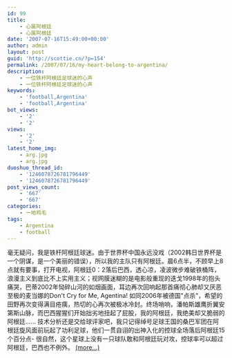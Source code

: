 ```yaml
---
id: 99
title:
    - 心属阿根廷
    - 心属阿根廷
date: '2007-07-16T15:49:00+00:00'
author: admin
layout: post
guid: 'http://scottie.cn/?p=154'
permalink: /2007/07/16/my-heart-belong-to-argentina/
description:
    - 一位铁杆阿根廷足球迷的心声
    - 一位铁杆阿根廷足球迷的心声
keywords:
    - 'football,Argentina'
    - 'football,Argentina'
bot_views:
    - '2'
    - '2'
views:
    - '2'
    - '2'
latest_home_img:
    - arg.jpg
    - arg.jpg
duoshuo_thread_id:
    - '1246078726781796449'
    - '1246078726781796449'
post_views_count:
    - '667'
    - '667'
categories:
    - 一地鸡毛
tags:
    - Argentina
    - football
---
```


毫无疑问，我是铁杆阿根廷球迷。由于世界杯中国永远没戏（2002韩日世界杯是一个阴谋，是一个美丽的错误），所以我的主队只有阿根廷。晨6点半，不顾早上8点就有要事，打开电视，阿根廷0：2落后巴西，透心凉，凌波微步难破铁桶阵，浪漫主义到底比不上实用主义；视网膜迷糊的是电影般重现的迭戈1998年的抱头痛哭，巴蒂2002年恸碎山河的如烟画面，耳边再次回响起那首痛彻心肺却又厌恶至极的麦当娜的Don't Cry for Me, Agentina! 如同2006年被德国"点杀"，希望的田野再次变得满目疮痍，热切的心再次被极冰冷封。终场哨响，潘帕斯雄鹰折翼安第斯山脉，而巴西猩猩们开始拙劣地扭起了屁股，我的阿根廷，我绝美却又脆弱的阿根廷...... 技术分析还是交给球评家吧，我只记得绰号足球王国的桑巴军团在阿根廷旋风面前玩起了功利足球，他们一贯自诩的出神入化的控球全场落后阿根廷15个百分点- 很自然，这个星球上没有一只球队敢和阿根廷玩对攻，控球率可以超过阿根廷，巴西也不例外。 [<span aria-label="Continue reading 心属阿根廷">(more…)</span>](http://farbank.net/2007/07/16/my-heart-belong-to-argentina/#more-99)